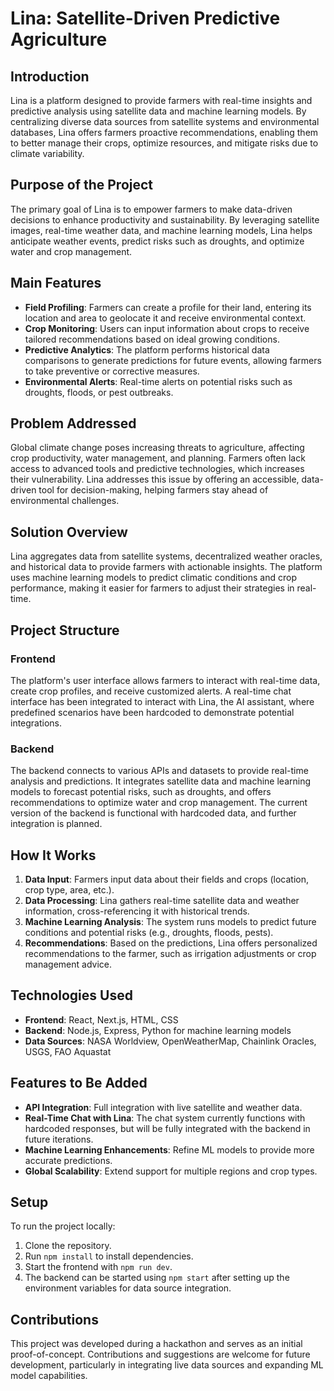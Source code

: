 # **Lina: Satellite-Driven Predictive Agriculture**

## **Introduction**
Lina is a platform designed to provide farmers with real-time insights and predictive analysis using satellite data and machine learning models. By centralizing diverse data sources from satellite systems and environmental databases, Lina offers farmers proactive recommendations, enabling them to better manage their crops, optimize resources, and mitigate risks due to climate variability.

## **Purpose of the Project**
The primary goal of Lina is to empower farmers to make data-driven decisions to enhance productivity and sustainability. By leveraging satellite images, real-time weather data, and machine learning models, Lina helps anticipate weather events, predict risks such as droughts, and optimize water and crop management.

## **Main Features**
- **Field Profiling**: Farmers can create a profile for their land, entering its location and area to geolocate it and receive environmental context.
- **Crop Monitoring**: Users can input information about crops to receive tailored recommendations based on ideal growing conditions.
- **Predictive Analytics**: The platform performs historical data comparisons to generate predictions for future events, allowing farmers to take preventive or corrective measures.
- **Environmental Alerts**: Real-time alerts on potential risks such as droughts, floods, or pest outbreaks.

## **Problem Addressed**
Global climate change poses increasing threats to agriculture, affecting crop productivity, water management, and planning. Farmers often lack access to advanced tools and predictive technologies, which increases their vulnerability. Lina addresses this issue by offering an accessible, data-driven tool for decision-making, helping farmers stay ahead of environmental challenges.

## **Solution Overview**
Lina aggregates data from satellite systems, decentralized weather oracles, and historical data to provide farmers with actionable insights. The platform uses machine learning models to predict climatic conditions and crop performance, making it easier for farmers to adjust their strategies in real-time.

## **Project Structure**
### **Frontend**
The platform's user interface allows farmers to interact with real-time data, create crop profiles, and receive customized alerts. A real-time chat interface has been integrated to interact with Lina, the AI assistant, where predefined scenarios have been hardcoded to demonstrate potential integrations.

### **Backend**
The backend connects to various APIs and datasets to provide real-time analysis and predictions. It integrates satellite data and machine learning models to forecast potential risks, such as droughts, and offers recommendations to optimize water and crop management. The current version of the backend is functional with hardcoded data, and further integration is planned.

## **How It Works**
1. **Data Input**: Farmers input data about their fields and crops (location, crop type, area, etc.).
2. **Data Processing**: Lina gathers real-time satellite data and weather information, cross-referencing it with historical trends.
3. **Machine Learning Analysis**: The system runs models to predict future conditions and potential risks (e.g., droughts, floods, pests).
4. **Recommendations**: Based on the predictions, Lina offers personalized recommendations to the farmer, such as irrigation adjustments or crop management advice.

## **Technologies Used**
- **Frontend**: React, Next.js, HTML, CSS
- **Backend**: Node.js, Express, Python for machine learning models
- **Data Sources**: NASA Worldview, OpenWeatherMap, Chainlink Oracles, USGS, FAO Aquastat

## **Features to Be Added**
- **API Integration**: Full integration with live satellite and weather data.
- **Real-Time Chat with Lina**: The chat system currently functions with hardcoded responses, but will be fully integrated with the backend in future iterations.
- **Machine Learning Enhancements**: Refine ML models to provide more accurate predictions.
- **Global Scalability**: Extend support for multiple regions and crop types.

## **Setup**
To run the project locally:

1. Clone the repository.
2. Run `npm install` to install dependencies.
3. Start the frontend with `npm run dev`.
4. The backend can be started using `npm start` after setting up the environment variables for data source integration.

## **Contributions**
This project was developed during a hackathon and serves as an initial proof-of-concept. Contributions and suggestions are welcome for future development, particularly in integrating live data sources and expanding ML model capabilities.
